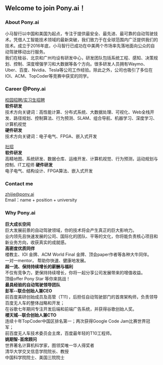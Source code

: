 ## Welcome to join Pony.ai！
### About Pony.ai
小马智行以中国和美国为起点，专注于提供最安全、最先进、最可靠的自动驾驶技术。凭借人工智能技术领域的最新突破，我们致力于在全球范围内广泛提供我们的技术。成立于2016年底，小马智行已成功在中美两个市场率先落地面向公众的自动驾驶移动出行服务。<br>
我们在硅谷、北京和广州均设有研发中心，研发团队包括系统工程、感知、决策规划、控制、深度增强学习和大数据等各个方向。很多研发人员拥有Waymo、Uber、百度、Nvidia、Tesla等公司工作经验。除此之外，公司也吸引了多位在IOI、ACM、TopCoder等竞赛中获奖的同学。

### Career @Pony.ai
[校园招聘/实习生招聘](HTTP://campus.pony.ai) <br>
**软件研发**<br>
技术方向关键词：高性能计算、分布式系统、大数据处理、可视化、Web全栈开发、路径规划、控制算法、行为预测、SLAM、组合导航、机器学习、深度学习、计算机视觉<br>
**硬件研发**<br>
技术方向关键词：电子电气、FPGA、嵌入式开发<br>

[社招](https://app.mokahr.com/apply/pony/2736#)<br>
**软件研发**<br>
高精地图、系统研发、数据仓库、运维开发、计算机视觉、行为预测，运动规划与控制、IT工程师
**硬件研发**<br>
电子电气、结构设计、FPGA算法、嵌入式开发

### Contact me
zhijie@pony.ai<br>
Email：name + position + university

### Why Pony.ai
**巨大成长空间**<br>
巨大发展前景的自动驾驶领域，你的技术将会产生真正的巨大影响力。<br>
业内领先且快速发展的公司、国际化的团队、平等的文化，你将能负责核心项目和新业务方向，收获真实的成就感。<br>
**高密度优质同伴**<br>
楼教主、IOI 金牌、ACM World Final 金牌、顶会paper作者等各种大牛同伴。<br>
一对一mentor， 帮助你快速、健康地发展。<br>
**超一流、保持持续增长的薪酬与福利**<br>
不仅有竞争力，更保持持续增长，你将一起分享公司发展带来的增值收益。<br>
顶级offer Pony Star 等你来挑战！<br>
**最具经验的自动驾驶领导团队**<br>
**彭军--联合创始人兼CEO**<br>
前百度美研创始成员及高管（T11），后担任自动驾驶部门的首席架构师，负责领导百度无人车的整体战略和开发；<br>
在谷歌七年期间专注开发后端和前端广告系统，并获得谷歌创始人奖。<br>
**楼天城--联合创始人兼CTO**<br>
连续十年TopCoder中国区排名第一；两次获得Google Code Jam比赛世界冠军；<br>
前百度无人车技术委员会主席，百度最年轻的T10工程师。<br>
**姚期智-首席顾问**<br>
世界著名计算机科学家，图领奖唯一华人得奖者<br>
清华大学交叉信息学院院长、教授<br>
中国科学院院士、美国三院院士<br>






